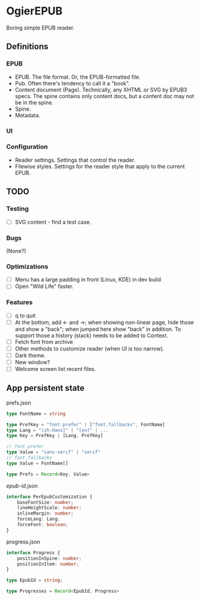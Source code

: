 OgierEPUB
=========

Boring simple EPUB reader.

Definitions
-----------

### EPUB

- EPUB.
  The file format. Or, the EPUB-formatted file.
- Pub.
  Often there's tendency to call it a "book".
- Content document (Page).
  Technically, any XHTML or SVG by EPUB3 specs.
  The spine contains only content docs,
  but a content doc may not be in the spine.
- Spine.
- Metadata.

### UI

### Configuration

- Reader settings. Settings that control the reader.
- Filewise styles. Settings for the reader style that apply to the current EPUB.

TODO
----

### Testing

- [ ] SVG content - find a test case.

### Bugs

(None?)

### Optimizations

- [ ] Menu has a large padding in front (Linux, KDE) in dev build
- [ ] Open "Wild Life" faster.

### Features

- [ ] q to quit
- [ ] At the bottom, add <- and ->; when showing non-linear page,
      hide those and show a "back"; when jumped here show "back" in addition.
      To support those a history (stack) needs to be added to Context.
- [ ] Fetch font from archive
- [ ] Other methods to customize reader (when UI is too narrow).
- [ ] Dark theme.
- [ ] New window?
- [ ] Welcome screen list recent files.

## App persistent state

prefs.json

```ts
type FontName = string

type PrefKey = "font.prefer" | ["font.fallbacks", FontName]
type Lang = "[zh-Hans]" | "[en]" | ...
type Key = PrefKey | [Lang, PrefKey]

// font.prefer
type Value = "sans-serif" | "serif"
// font.fallbacks
type Value = FontName[]

type Prefs = Record<Key, Value>
```

*epub-id*.json

```ts
interface PerEpubCustomization {
    baseFontSize: number;
    lineHeightScale: number;
    inlineMargin: number;
    forceLang: Lang;
    forceFont: boolean;
}
```

progress.json

```ts
interface Progress {
    positionInSpine: number;
    positionInItem: number;
}

type EpubId = string;

type Progresses = Record<EpubId, Progress>
```
